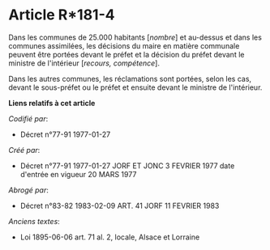 # Article R*181-4

Dans les communes de 25.000 habitants [*nombre*] et au-dessus et dans les communes assimilées, les décisions du maire en
matière communale peuvent être portées devant le préfet et la décision du préfet devant le ministre de l'intérieur [*recours,
compétence*].

Dans les autres communes, les réclamations sont portées, selon les cas, devant le sous-préfet ou le préfet et ensuite devant
le ministre de l'intérieur.

**Liens relatifs à cet article**

_Codifié par_:

  - Décret n°77-91 1977-01-27

_Créé par_:

  - Décret n°77-91 1977-01-27 JORF ET JONC 3 FEVRIER 1977 date d'entrée en vigueur 20 MARS 1977

_Abrogé par_:

  - Décret n°83-82 1983-02-09 ART. 41 JORF 11 FEVRIER 1983

_Anciens textes_:

  - Loi   1895-06-06 art. 71 al. 2, locale, Alsace et Lorraine

